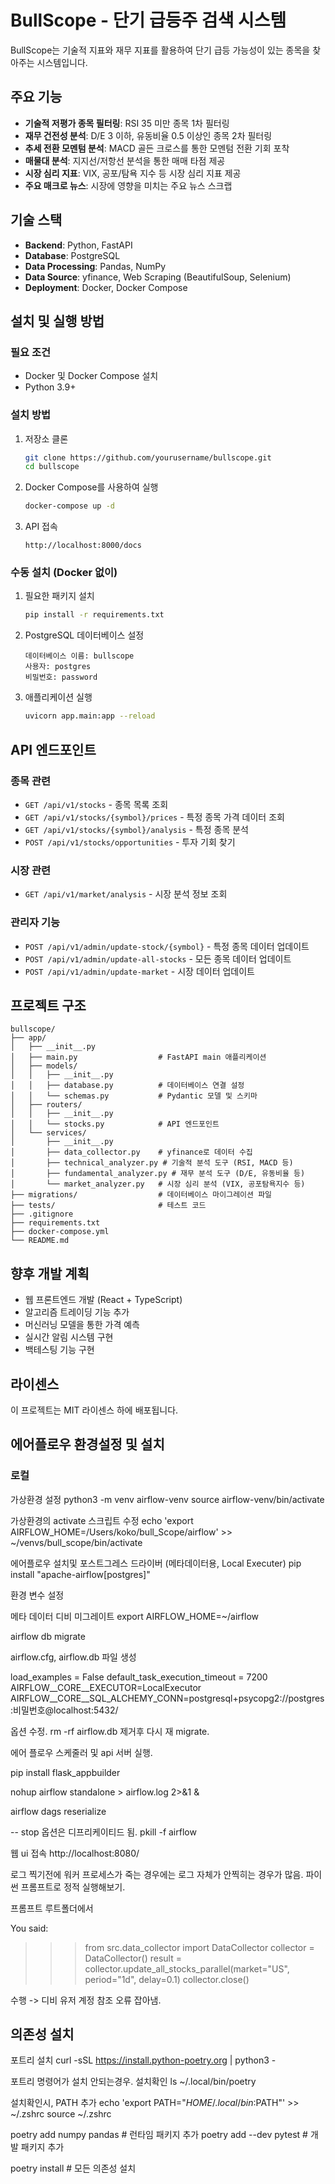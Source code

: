 # BullScope - 단기 급등주 검색 시스템

BullScope는 기술적 지표와 재무 지표를 활용하여 단기 급등 가능성이 있는 종목을 찾아주는 시스템입니다.

## 주요 기능

- **기술적 저평가 종목 필터링**: RSI 35 미만 종목 1차 필터링
- **재무 건전성 분석**: D/E 3 이하, 유동비율 0.5 이상인 종목 2차 필터링
- **추세 전환 모멘텀 분석**: MACD 골든 크로스를 통한 모멘텀 전환 기회 포착
- **매물대 분석**: 지지선/저항선 분석을 통한 매매 타점 제공
- **시장 심리 지표**: VIX, 공포/탐욕 지수 등 시장 심리 지표 제공
- **주요 매크로 뉴스**: 시장에 영향을 미치는 주요 뉴스 스크랩

## 기술 스택

- **Backend**: Python, FastAPI
- **Database**: PostgreSQL
- **Data Processing**: Pandas, NumPy
- **Data Source**: yfinance, Web Scraping (BeautifulSoup, Selenium)
- **Deployment**: Docker, Docker Compose

## 설치 및 실행 방법

### 필요 조건

- Docker 및 Docker Compose 설치
- Python 3.9+

### 설치 방법

1. 저장소 클론
   ```bash
   git clone https://github.com/yourusername/bullscope.git
   cd bullscope
   ```

2. Docker Compose를 사용하여 실행
   ```bash
   docker-compose up -d
   ```

3. API 접속
   ```
   http://localhost:8000/docs
   ```

### 수동 설치 (Docker 없이)

1. 필요한 패키지 설치
   ```bash
   pip install -r requirements.txt
   ```

2. PostgreSQL 데이터베이스 설정
   ```
   데이터베이스 이름: bullscope
   사용자: postgres
   비밀번호: password
   ```

3. 애플리케이션 실행
   ```bash
   uvicorn app.main:app --reload
   ```

## API 엔드포인트

### 종목 관련

- `GET /api/v1/stocks` - 종목 목록 조회
- `GET /api/v1/stocks/{symbol}/prices` - 특정 종목 가격 데이터 조회
- `GET /api/v1/stocks/{symbol}/analysis` - 특정 종목 분석
- `POST /api/v1/stocks/opportunities` - 투자 기회 찾기

### 시장 관련

- `GET /api/v1/market/analysis` - 시장 분석 정보 조회

### 관리자 기능

- `POST /api/v1/admin/update-stock/{symbol}` - 특정 종목 데이터 업데이트
- `POST /api/v1/admin/update-all-stocks` - 모든 종목 데이터 업데이트
- `POST /api/v1/admin/update-market` - 시장 데이터 업데이트

## 프로젝트 구조

```
bullscope/
├── app/
│   ├── __init__.py
│   ├── main.py                  # FastAPI main 애플리케이션
│   ├── models/
│   │   ├── __init__.py
│   │   ├── database.py          # 데이터베이스 연결 설정
│   │   └── schemas.py           # Pydantic 모델 및 스키마
│   ├── routers/
│   │   ├── __init__.py
│   │   └── stocks.py            # API 엔드포인트
│   └── services/
│       ├── __init__.py
│       ├── data_collector.py    # yfinance로 데이터 수집
│       ├── technical_analyzer.py # 기술적 분석 도구 (RSI, MACD 등)
│       ├── fundamental_analyzer.py # 재무 분석 도구 (D/E, 유동비율 등)
│       └── market_analyzer.py   # 시장 심리 분석 (VIX, 공포탐욕지수 등)
├── migrations/                  # 데이터베이스 마이그레이션 파일
├── tests/                       # 테스트 코드
├── .gitignore
├── requirements.txt
├── docker-compose.yml
└── README.md
```

## 향후 개발 계획

- 웹 프론트엔드 개발 (React + TypeScript)
- 알고리즘 트레이딩 기능 추가
- 머신러닝 모델을 통한 가격 예측
- 실시간 알림 시스템 구현
- 백테스팅 기능 구현

## 라이센스

이 프로젝트는 MIT 라이센스 하에 배포됩니다.

## 에어플로우 환경설정 및 설치

### 로컬

가상환경 설정
python3 -m venv airflow-venv
source airflow-venv/bin/activate

가상환경의 activate 스크립트 수정
echo 'export AIRFLOW_HOME=/Users/koko/bull_Scope/airflow' >> ~/venvs/bull_scope/bin/activate

에어플로우 설치및 포스트그레스 드라이버 (메타데이터용, Local Executer)
pip install "apache-airflow[postgres]"


환경 변수 설정

메타 데이터 디비 미그레이트 
export AIRFLOW_HOME=~/airflow

airflow db migrate

airflow.cfg, airflow.db 파일 생성

load_examples = False
default_task_execution_timeout = 7200
AIRFLOW__CORE__EXECUTOR=LocalExecutor
AIRFLOW__CORE__SQL_ALCHEMY_CONN=postgresql+psycopg2://postgres:비밀번호@localhost:5432/


옵션 수정. rm -rf airflow.db 제거후 다시 재 migrate. 

에어 플로우 스케줄러 및 api 서버 실행.

pip install flask_appbuilder 

nohup airflow standalone > airflow.log 2>&1 &       

airflow dags reserialize

-- stop 옵션은 디프리케이티드 됨.
pkill -f airflow

웹 ui 접속 http://localhost:8080/

로그 찍기전에 워커 프로세스가 죽는 경우에는 로그 자체가 안찍히는 경우가 많음.
파이썬 프롬프트로 정적 실행해보기.

프롬프트 루트폴더에서

You said:
>>> from src.data_collector import DataCollector
>>> collector = DataCollector()
>>> result = collector.update_all_stocks_parallel(market="US", period="1d", delay=0.1) 
>>> collector.close()

수행 -> 디비 유저 계정 참조 오류 잡아냄.



## 의존성 설치

포트리 설치
curl -sSL https://install.python-poetry.org | python3 -

포트리 명령어가 설치 안되는경우. 설치확인
ls ~/.local/bin/poetry

설치확인시, PATH 추가
echo 'export PATH="$HOME/.local/bin:$PATH"' >> ~/.zshrc
source ~/.zshrc

poetry add numpy pandas    # 런타임 패키지 추가
poetry add --dev pytest    # 개발 패키지 추가

poetry install   # 모든 의존성 설치